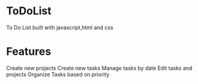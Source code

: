 # ToDoList
To Do List built with javascript,html and css

# Features
Create new projects
Create new tasks
Manage tasks by date
Edit tasks and projects
Organize Tasks based on priority

